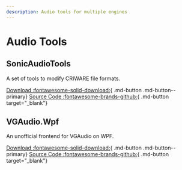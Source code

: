 ```yaml
---
description: Audio tools for multiple engines
---
```

# Audio Tools

## SonicAudioTools

A set of tools to modify CRIWARE file formats.

[Download :fontawesome-solid-download:](https://github.com/blueskythlikesclouds/SonicAudioTools/releases){ .md-button .md-button--primary}
[Source Code :fontawesome-brands-github:](https://github.com/blueskythlikesclouds/SonicAudioTools){ .md-button target="_blank"}

## VGAudio.Wpf
An unofficial frontend for VGAudio on WPF.

[Download :fontawesome-solid-download:](https://github.com/Sajidur78/VGAudio.Wpf){ .md-button .md-button--primary}
[Source Code :fontawesome-brands-github:](https://github.com/Sajidur78/VGAudio.Wpf/releases){ .md-button target="_blank"}